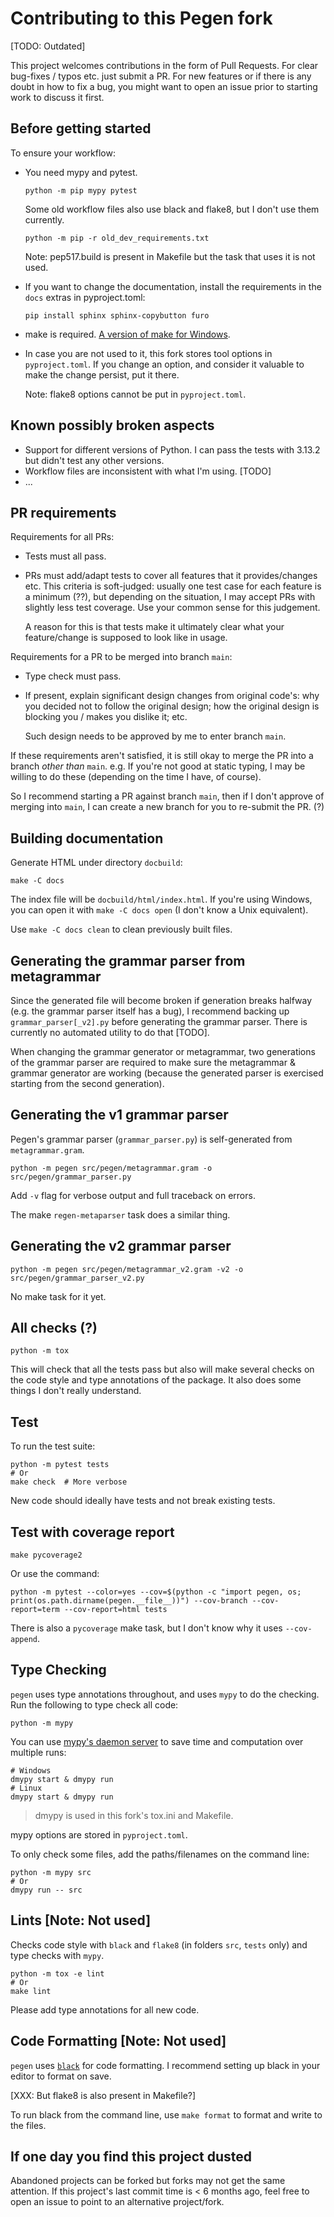 # Contributing to this Pegen fork

[TODO: Outdated]

This project welcomes contributions in the form of Pull Requests.
For clear bug-fixes / typos etc. just submit a PR.
For new features or if there is any doubt in how to fix a bug, you might want
to open an issue prior to starting work to discuss it first.

## Before getting started

To ensure your workflow:

- You need mypy and pytest.

  ```
  python -m pip mypy pytest
  ```

  Some old workflow files also use black and flake8, but I don't use them currently.

  ```
  python -m pip -r old_dev_requirements.txt
  ```

  Note: pep517.build is present in Makefile but the task that uses it is not used.
- If you want to change the documentation, install the requirements
  in the `docs` extras in pyproject.toml:

  ```
  pip install sphinx sphinx-copybutton furo
  ```
- make is required. [A version of make for Windows](https://github.com/mbuilov/gnumake-windows).
- In case you are not used to it, this fork stores tool options in `pyproject.toml`.
  If you change an option, and consider it valuable to make the change persist,
  put it there.

  Note: flake8 options cannot be put in `pyproject.toml`.

## Known possibly broken aspects
- Support for different versions of Python. I can pass the tests with 3.13.2 but didn't
  test any other versions.
- Workflow files are inconsistent with what I'm using. [TODO]
- ...

## PR requirements
Requirements for all PRs:
- Tests must all pass.
- PRs must add/adapt tests to cover all features that it provides/changes etc.
  This criteria is soft-judged: usually one test case for each feature is a minimum (??),
  but depending on the situation, I may accept PRs with slightly less test coverage.
  Use your common sense for this judgement.

  A reason for this is that tests make it ultimately clear what
  your feature/change is supposed to look like in usage.

Requirements for a PR to be merged into branch `main`:
- Type check must pass.
- If present, explain significant design changes from original code's:
  why you decided not to follow the original design;
  how the original design is blocking you / makes you dislike it; etc.

  Such design needs to be approved by me to enter branch `main`.

If these requirements aren't satisfied, it is still okay to merge
the PR into a branch *other than* `main`. e.g. If you're not good at static typing,
I may be willing to do these (depending on the time I have, of course).

So I recommend starting a PR against branch `main`, then if I don't approve of
merging into `main`, I can create a new branch for you to re-submit the PR. (?)

## Building documentation

Generate HTML under directory `docbuild`:

```
make -C docs
```

The index file will be `docbuild/html/index.html`. If you're using Windows,
you can open it with `make -C docs open` (I don't know a Unix equivalent).

Use `make -C docs clean` to clean previously built files.

## Generating the grammar parser from metagrammar
Since the generated file will become broken if generation breaks halfway
(e.g. the grammar parser itself has a bug),
I recommend backing up `grammar_parser[_v2].py` before generating the grammar parser.
There is currently no automated utility to do that [TODO].

When changing the grammar generator or metagrammar, two generations of the grammar parser
are required to make sure the metagrammar & grammar generator are working
(because the generated parser is exercised starting from the second generation).

## Generating the v1 grammar parser

Pegen's grammar parser (`grammar_parser.py`) is self-generated from `metagrammar.gram`.

```
python -m pegen src/pegen/metagrammar.gram -o src/pegen/grammar_parser.py
```

Add `-v` flag for verbose output and full traceback on errors.

The make `regen-metaparser` task does a similar thing.

## Generating the v2 grammar parser

```
python -m pegen src/pegen/metagrammar_v2.gram -v2 -o src/pegen/grammar_parser_v2.py
```

No make task for it yet.

## All checks (?)

```
python -m tox
```

This will check that all the tests pass but also will make several checks on the code style
and type annotations of the package. It also does some things I don't really understand.

## Test

To run the test suite:

```
python -m pytest tests
# Or
make check  # More verbose
```

New code should ideally have tests and not break existing tests.

## Test with coverage report

```
make pycoverage2
```

Or use the command:

```
python -m pytest --color=yes --cov=$(python -c "import pegen, os; print(os.path.dirname(pegen.__file__))") --cov-branch --cov-report=term --cov-report=html tests
```

There is also a `pycoverage` make task, but I don't know why it uses `--cov-append`.

## Type Checking

`pegen` uses type annotations throughout, and uses `mypy` to do the checking.
Run the following to type check all code:

```
python -m mypy
```

You can use [mypy's daemon server](https://mypy.readthedocs.io/en/stable/mypy_daemon.html) to
save time and computation over multiple runs:

```
# Windows
dmypy start & dmypy run
# Linux
dmypy start & dmypy run
```

> dmypy is used in this fork's tox.ini and Makefile.

mypy options are stored in `pyproject.toml`.

To only check some files, add the paths/filenames on the command line:
```
python -m mypy src
# Or
dmypy run -- src
```

## Lints [Note: Not used]

Checks code style with `black` and `flake8` (in folders `src`, `tests` only)
and type checks with `mypy`.

```
python -m tox -e lint
# Or
make lint
```

Please add type annotations for all new code.

## Code Formatting [Note: Not used]

`pegen` uses [`black`](https://github.com/psf/black) for code formatting.
I recommend setting up black in your editor to format on save.

[XXX: But flake8 is also present in Makefile?]

To run black from the command line, use `make format` to format and write to the files.

## If one day you find this project dusted

Abandoned projects can be forked but forks may not get the same attention.
If this project's last commit time is < 6 months ago, feel free to
open an issue to point to an alternative project/fork.